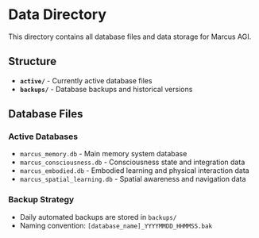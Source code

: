 # Data Directory

This directory contains all database files and data storage for Marcus AGI.

## Structure

- **`active/`** - Currently active database files
- **`backups/`** - Database backups and historical versions

## Database Files

### Active Databases
- `marcus_memory.db` - Main memory system database
- `marcus_consciousness.db` - Consciousness state and integration data
- `marcus_embodied.db` - Embodied learning and physical interaction data
- `marcus_spatial_learning.db` - Spatial awareness and navigation data

### Backup Strategy
- Daily automated backups are stored in `backups/`
- Naming convention: `[database_name]_YYYYMMDD_HHMMSS.bak`

